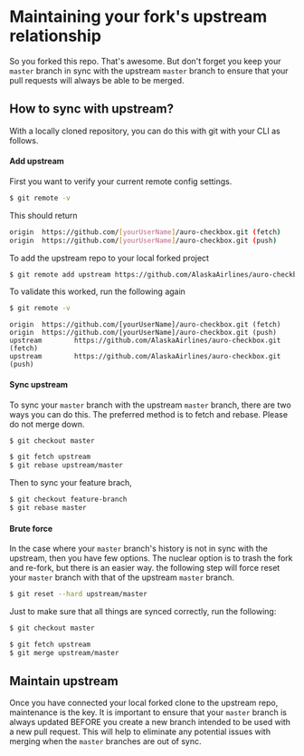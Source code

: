 # Maintaining your fork's upstream relationship

So you forked this repo. That's awesome. But don't forget you keep your `master` branch in sync with the upstream `master` branch to ensure that your pull requests will always be able to be merged.

## How to sync with upstream?

With a locally cloned repository, you can do this with git with your CLI as follows.

#### Add upstream

First you want to verify your current remote config settings.

```bash
$ git remote -v
```

This should return

```bash
origin  https://github.com/[yourUserName]/auro-checkbox.git (fetch)
origin  https://github.com/[yourUserName]/auro-checkbox.git (push)
```

To add the upstream repo to your local forked project

```bash
$ git remote add upstream https://github.com/AlaskaAirlines/auro-checkbox.git
```

To validate this worked, run the following again

```bash
$ git remote -v
```

```
origin  https://github.com/[yourUserName]/auro-checkbox.git (fetch)
origin  https://github.com/[yourUserName]/auro-checkbox.git (push)
upstream        https://github.com/AlaskaAirlines/auro-checkbox.git (fetch)
upstream        https://github.com/AlaskaAirlines/auro-checkbox.git (push)
```

#### Sync upstream

To sync your `master` branch with the upstream `master` branch, there are two ways you can do this. The preferred method is to fetch and rebase. Please do not merge down.

```bash
$ git checkout master

$ git fetch upstream
$ git rebase upstream/master
```

Then to sync your feature brach,

```bash
$ git checkout feature-branch
$ git rebase master
```

#### Brute force

In the case where your `master` branch's history is not in sync with the upstream, then you have few options. The nuclear option is to trash the fork and re-fork, but there is an easier way. the following step will force reset your `master` branch with that of the upstream `master` branch.

```bash
$ git reset --hard upstream/master
```

Just to make sure that all things are synced correctly, run the following:

```bash
$ git checkout master

$ git fetch upstream
$ git merge upstream/master
```

## Maintain upstream

Once you have connected your local forked clone to the upstream repo, maintenance is the key. It is important to ensure that your `master` branch is always updated BEFORE you create a new branch intended to be used with a new pull request. This will help to eliminate any potential issues with merging when the `master` branches are out of sync.
